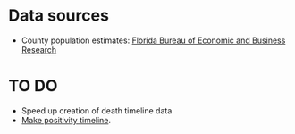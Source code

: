 Data sources
==
- County population estimates: [Florida Bureau of Economic and Business Research](https://www.bebr.ufl.edu/population/data)

TO DO
==
- Speed up creation of death timeline data
- [Make positivity timeline](https://irma.gatehousemedia.com/misc/20200417-covid-county-analysis/state-positivity.csv).